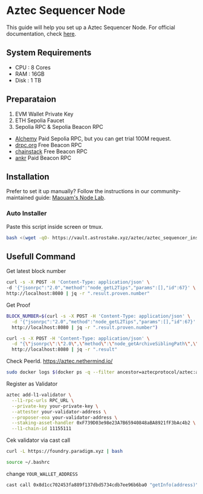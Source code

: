 # Aztec Sequencer Node

This guide will help you set up a Aztec Sequencer Node. For official documentation, check [here](https://docs.aztec.network/the_aztec_network/guides/run_nodes).

## System Requirements

- CPU : 8 Cores
- RAM : 16GB
- Disk : 1 TB

## Preparataion

1. EVM Wallet Private Key
2. ETH Sepolia Faucet
3. Sepolia RPC & Sepolia Beacon RPC
- [Alchemy](https://dashboard.alchemy.com/) Paid Sepolia RPC, but you can get trial 100M request.
- [drpc.org](https://drpc.org) Free Beacon RPC
- [chainstack](https://chainstack.com) Free Beacon RPC
- [ankr](https://www.ankr.com) Paid Beacon RPC

## Installation

Prefer to set it up manually? Follow the instructions in our community-maintained guide: [Maouam's Node Lab](https://maouam.nodelab.my.id/aztec/sequencer-node/).

### Auto Installer

Paste this script inside screen or tmux.

```bash
bash <(wget -qO- https://vault.astrostake.xyz/aztec/aztec_sequencer_install.sh)
```

## Usefull Command

Get latest block number
```bash
curl -s -X POST -H 'Content-Type: application/json' \
-d '{"jsonrpc":"2.0","method":"node_getL2Tips","params":[],"id":67}' \
http://localhost:8080 | jq -r ".result.proven.number"
```
Get Proof
```bash
BLOCK_NUMBER=$(curl -s -X POST -H 'Content-Type: application/json' \
  -d '{"jsonrpc":"2.0","method":"node_getL2Tips","params":[],"id":67}' \
  http://localhost:8080 | jq -r ".result.proven.number")

curl -s -X POST -H 'Content-Type: application/json' \
  -d "{\"jsonrpc\":\"2.0\",\"method\":\"node_getArchiveSiblingPath\",\"params\":[\"$BLOCK_NUMBER\",\"$BLOCK_NUMBER\"],\"id\":67}" \
  http://localhost:8080 | jq -r ".result"
```
Check PeerId. https://aztec.nethermind.io/
```bash
sudo docker logs $(docker ps -q --filter ancestor=aztecprotocol/aztec:alpha-testnet | head -n 1) 2>&1 | grep -i "peerId" | grep -o '"peerId":"[^"]*"' | cut -d'"' -f4 | head -n 1
```

Register as Validator
```bash
aztec add-l1-validator \
  --l1-rpc-urls RPC_URL \
  --private-key your-private-key \
  --attester your-validator-address \
  --proposer-eoa your-validator-address \
  --staking-asset-handler 0xF739D03e98e23A7B65940848aBA8921fF3bAc4b2 \
  --l1-chain-id 11155111
```
Cek validator via cast call
```bash
curl -L https://foundry.paradigm.xyz | bash
```
```bash
source ~/.bashrc
```
change `YOUR_WALLET_ADDRESS`
```bash
cast call 0x8d1cc702453fa889f137dbd5734cdb7ee96b6ba0 "getInfo(address)" YOUR_WALLET_ADDRESS --rpc-url https://sepolia.drpc.org
```
